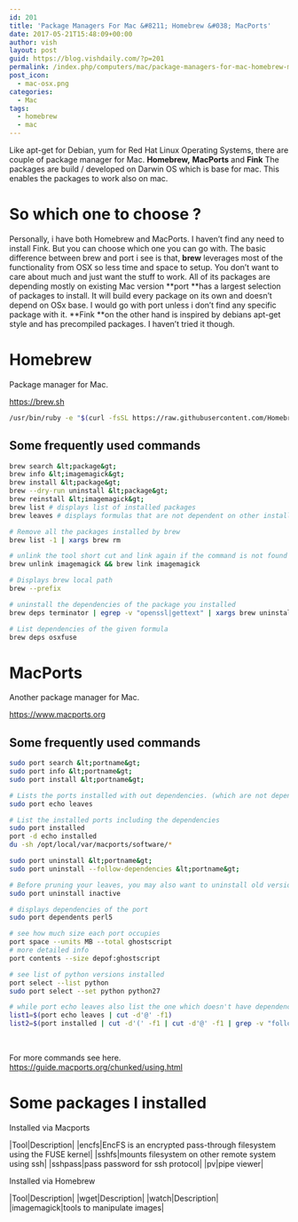 ```yaml
---
id: 201
title: 'Package Managers For Mac &#8211; Homebrew &#038; MacPorts'
date: 2017-05-21T15:48:09+00:00
author: vish
layout: post
guid: https://blog.vishdaily.com/?p=201
permalink: /index.php/computers/mac/package-managers-for-mac-homebrew-macports/
post_icon:
  - mac-osx.png
categories:
  - Mac
tags:
  - homebrew
  - mac
---
```

Like apt-get for Debian, yum for Red Hat Linux Operating Systems, there are couple of package manager for Mac. **Homebrew,** **MacPorts** and **Fink** The packages are build / developed on Darwin OS which is base for mac. This enables the packages to work also on mac.

# So which one to choose ?

Personally, i have both Homebrew and MacPorts. I haven&#8217;t find any need to install Fink. But you can choose which one you can go with. The basic difference between brew and port i see is that, **brew** leverages most of the functionality from OSX so less time and space to setup. You don&#8217;t want to care about much and just want the stuff to work. All of its packages are depending mostly on existing Mac version **port **has a largest selection of packages to install. It will build every package on its own and doesn&#8217;t depend on OSx base. I would go with port unless i don&#8217;t find any specific package with it. **Fink **on the other hand is inspired by debians apt-get style and has precompiled packages. I haven&#8217;t tried it though.

# Homebrew

Package manager for Mac.

https://brew.sh

```bash
/usr/bin/ruby -e "$(curl -fsSL https://raw.githubusercontent.com/Homebrew/install/master/install)"
```

## Some frequently used commands

```bash
brew search &lt;package&gt;
brew info &lt;imagemagick&gt;
brew install &lt;package&gt;
brew --dry-run uninstall &lt;package&gt;
brew reinstall &lt;imagemagick&gt;
brew list # displays list of installed packages
brew leaves # displays formulas that are not dependent on other installed formulas
```

```bash
# Remove all the packages installed by brew
brew list -1 | xargs brew rm

# unlink the tool short cut and link again if the command is not found after installation
brew unlink imagemagick && brew link imagemagick 

# Displays brew local path
brew --prefix 

# uninstall the dependencies of the package you installed
brew deps terminator | egrep -v "openssl|gettext" | xargs brew uninstall

# List dependencies of the given formula 
brew deps osxfuse

```

# MacPorts

Another package manager for Mac.

https://www.macports.org

## Some frequently used commands

```bash
sudo port search &lt;portname&gt;
sudo port info &lt;portname&gt;
sudo port install &lt;portname&gt;

# Lists the ports installed with out dependencies. (which are not depended on other installed ports)
sudo port echo leaves

# List the installed ports including the dependencies
sudo port installed
port -d echo installed 
du -sh /opt/local/var/macports/software/* 

sudo port uninstall &lt;portname&gt; 
sudo port uninstall --follow-dependencies &lt;portname&gt; 

# Before pruning your leaves, you may also want to uninstall old versions of ports that are no longer “active”
sudo port uninstall inactive

# displays dependencies of the port
sudo port dependents perl5

# see how much size each port occupies
port space --units MB --total ghostscript
# more detailed info
port contents --size depof:ghostscript

# see list of python versions installed
port select --list python
sudo port select --set python python27


```

```bash
# while port echo leaves also list the one which doesn't have dependencies, this script gives all the ports. difference between these two lists will give which are mainly installed via port install command.
list1=$(port echo leaves | cut -d'@' -f1)
list2=$(port installed | cut -d'(' -f1 | cut -d'@' -f1 | grep -v "following ports" | xargs port dependents | grep "has no dependents")
```

&nbsp;

For more commands see here. https://guide.macports.org/chunked/using.html

# Some packages I installed

Installed via Macports

|Tool|Description|
|encfs|EncFS is an encrypted pass-through filesystem using the FUSE kernel|
|sshfs|mounts filesystem on other remote system using ssh|
|sshpass|pass password for ssh protocol|
|pv|pipe viewer|

Installed via Homebrew

|Tool|Description|
|wget|Description|
|watch|Description|
|imagemagick|tools to manipulate images|
